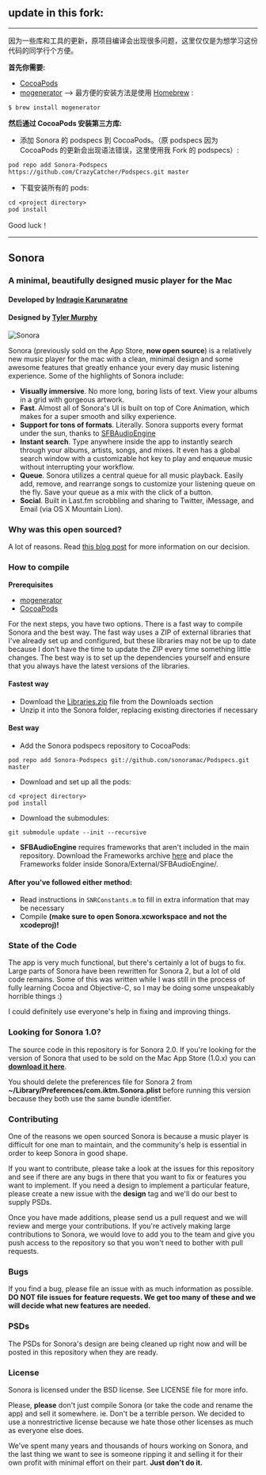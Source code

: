 ## update in this fork:
---

因为一些库和工具的更新，原项目编译会出现很多问题，这里仅仅是为想学习这份代码的同学行个方便。

**首先你需要:**

- [CocoaPods](https://github.com/CocoaPods/CocoaPods)
- [mogenerator](https://github.com/rentzsch/mogenerator) --> 最方便的安装方法是使用 [Homebrew](https://github.com/Homebrew/homebrew) :

```
$ brew install mogenerator
```

**然后通过 CocoaPods 安装第三方库:**

- 添加 Sonora 的 podspecs 到 CocoaPods。（原 podspecs 因为 CocoaPods 的更新会出现语法错误，这里使用我 Fork 的 podspecs）:

```
pod repo add Sonora-Podspecs https://github.com/CrazyCatcher/Podspecs.git master
```


- 下载安装所有的 pods:

```
cd <project directory>
pod install
```

Good luck！

---

## Sonora
### A minimal, beautifully designed music player for the Mac
#### Developed by [Indragie Karunaratne](http://indragie.com)
#### Designed by [Tyler Murphy](http://twitter.com/tylrmurphy)

![Sonora](https://raw.github.com/sonoramac/Sonora/master/screenshot.png)

Sonora (previously sold on the App Store, **now open source**) is a relatively new music player for the mac with a clean, minimal design and some awesome features that greatly enhance your every day music listening experience. Some of the highlights of Sonora include:

- **Visually immersive**. No more long, boring lists of text. View your albums in a grid with gorgeous artwork.
- **Fast**. Almost all of Sonora's UI is built on top of Core Animation, which makes for a super smooth and silky experience.
- **Support for tons of formats**. Literally. Sonora supports every format under the sun, thanks to [SFBAudioEngine](https://github.com/sonoramac/SFBAudioEngine)
- **Instant search**. Type anywhere inside the app to instantly search through your albums, artists, songs, and mixes. It even has a global search window with a customizable hot key to play and enqueue music without interrupting your workflow.
- **Queue**. Sonora utilizes a central queue for all music playback. Easily add, remove, and rearrange songs to customize your listening queue on the fly. Save your queue as a mix with the click of a button.
- **Social**. Built in Last.fm scrobbling and sharing to Twitter, iMessage, and Email (via OS X Mountain Lion).

### Why was this open sourced?

A lot of reasons. Read [this blog post](http://blog.indragie.com/post/1-2-open-source) for more information on our decision.

### How to compile

**Prerequisites**

- [mogenerator](https://github.com/rentzsch/mogenerator)
- [CocoaPods](https://github.com/CocoaPods/CocoaPods)

For the next steps, you have two options. There is a fast way to compile Sonora  and the best way. The fast way uses a ZIP of external libraries that I've already set up and configured, but these libraries may not be up to date because I don't have the time to update the ZIP every time something little changes. The best way is to set up the dependencies yourself and ensure that you always have the latest versions of the libraries.


#### Fastest way

- Download the [Libraries.zip](https://github.com/downloads/sonoramac/Sonora/Libraries.zip) file from the Downloads section 
- Unzip it into the Sonora folder, replacing existing directories if necessary

#### Best way

- Add the Sonora podspecs repository to CocoaPods:

```
pod repo add Sonora-Podspecs git://github.com/sonoramac/Podspecs.git master
```
- Download and set up all the pods:

```
cd <project directory>
pod install
```
- Download the submodules:

```
git submodule update --init --recursive
```

- **SFBAudioEngine** requires frameworks that aren't included in the main repository. Download the Frameworks archive [here](https://github.com/downloads/sbooth/SFBAudioEngine/Frameworks.tar.bz2) and place the Frameworks folder inside Sonora/External/SFBAudioEngine/. 


#### After you've followed either method:

- Read instructions in `SNRConstants.m` to fill in extra information that may be necessary
- Compile **(make sure to open Sonora.xcworkspace and not the xcodeproj)!**


### State of the Code

The app is very much functional, but there's certainly a lot of bugs to fix. Large parts of Sonora have been rewritten for Sonora 2, but a lot of old code remains. Some of this was written while I was still in the process of fully learning Cocoa and Objective-C, so I may be doing some unspeakably horrible things :)

I could definitely use everyone's help in fixing and improving things.


### Looking for Sonora 1.0?

The source code in this repository is for Sonora 2.0. If you're looking for the version of Sonora that used to be sold on the Mac App Store (1.0.x) you can [**download it here**](https://s3-us-west-2.amazonaws.com/sonora-mac/Sonora_1.0.2.zip).

You should delete the preferences file for Sonora 2 from **~/Library/Preferences/com.iktm.Sonora.plist** before running this version because they both use the same bundle identifier.

### Contributing

One of the reasons we open sourced Sonora is because a music player is difficult for one man to maintain, and the community's help is essential in order to keep Sonora in good shape.

If you want to contribute, please take a look at the issues for this repository and see if there are any bugs in there that you want to fix or features you want to implement. If you need a design to implement a particular feature, please create a new issue with the **design** tag and we'll do our best to supply PSDs.

Once you have made additions, please send us a pull request and we will review and merge your contributions. If you're actively making large contributions to Sonora, we would love to add you to the team and give you push access to the repository so that you won't need to bother with pull requests.

### Bugs

If you find a bug, please file an issue with as much information as possible. **DO NOT file issues for feature requests. We get too many of these and we will decide what new features are needed.**

### PSDs

The PSDs for Sonora's design are being cleaned up right now and will be posted in this repository when they are ready.

### License

Sonora is licensed under the BSD license. See LICENSE file for more info.

Please, **please** don't just compile Sonora (or take the code and rename the app) and sell it somewhere. ie. Don't be a terrible person. We decided to use a nonrestrictive license because we hate those other licenses as much as everyone else does.

We've spent many years and thousands of hours working on Sonora, and the last thing we want to see is someone ripping it and selling it for their own profit with minimal effort on their part. **Just don't do it.**
